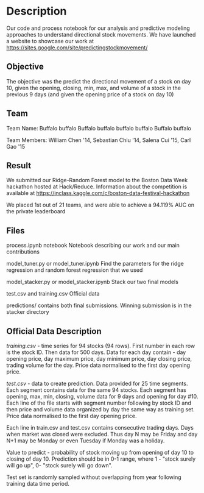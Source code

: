 
# Description

Our code and process notebook for our analysis and predictive modeling
approaches to understand directional stock movements. We have launched a website
to showcase our work at https://sites.google.com/site/predictingstockmovement/

## Objective

The objective was the predict the directional movement of a stock on day 10, given
the opening, closing, min, max, and volume of a stock in the previous 9 days 
(and given the opening price of a stock on day 10)

## Team

Team Name: Buffalo buffalo Buffalo buffalo buffalo buffalo Buffalo buffalo

Team Members: William Chen '14, Sebastian Chiu '14, Salena Cui '15, Carl Gao '15

## Result

We submitted our Ridge-Random Forest model to the Boston Data Week hackathon
hosted at Hack/Reduce. Information about the competition is available at 
https://inclass.kaggle.com/c/boston-data-festival-hackathon

We placed 1st out of 21 teams, and were able to achieve a 94.119% AUC on the
private leaderboard

## Files

process.ipynb notebook
	Notebook describing our work and our main contributions

model_tuner.py or model_tuner.ipynb
	Find the parameters for the ridge regression and random forest regression
	that we used

model_stacker.py or model_stacker.ipynb
	Stack our two final models

test.csv and training.csv
	Official data

predictions/
	contains both final submissions. Winning submission is in the stacker directory

## Official Data Description

_training.csv_ - time series for 94 stocks (94 rows). First number in each row is the stock ID. Then data for 500 days. Data for each day contain - day opening price, day maximum price, day minimum price, day closing price, trading volume for the day. Price data normalised to the first day opening price.

_test.csv_ - data to create prediction. Data provided for 25 time segments. Each segment contains data for the same 94 stocks. Each segment has opening, max, min, closing, volume data for 9 days and opening for day #10. Each line of the file starts with segment number following by stock ID and then price and volume data organized by day the same way as training set.  Price data normalised to the first day opening price.

Each line in train.csv and test.csv contains consecutive trading days. Days when market was closed were excluded. Thus day N may be Friday and day N+1 may be Monday or even Tuesday if Monday was a holiday. 

Value to predict - probability of stock moving up from  opening of day 10 to closing of day 10. Prediction should be in 0-1 range, where 1 - "stock surely will go up", 0- "stock surely will go down".

Test set is randomly sampled without overlapping from year following training data time period.
